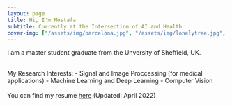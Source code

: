 ```yaml
---
layout: page
title: Hi, I'm Mostafa
subtitle: Currently at the Intersection of AI and Health
cover-img: ["/assets/img/barcelona.jpg", "/assets/img/lonelytree.jpg", "/assets/img/masal.jpg", "/assets/img/masal2.jpg", "/assets/img/peakdistrict.jpg", "/assets/img/snowmountain.jpg", "/assets/img/spring.jpg", "/assets/img/sunrise.jpg", "/assets/img/sunset.jpg", "/assets/img/pano.jpg"]
---
```

<p align="justify">
I am a master student graduate from the Unversity of Sheffield, UK.
</p>

<br />
My Research Interests:
- Signal and Image Proccessing (for medical applications)
- Machine Learning and Deep Learning
- Computer Vision
<br />

<br />
You can find my resume <a href="https://github.com/semhejazi/semhejazi.github.io/blob/master/docs/resume_github.pdf">here</a> (Updated: April 2022) 
